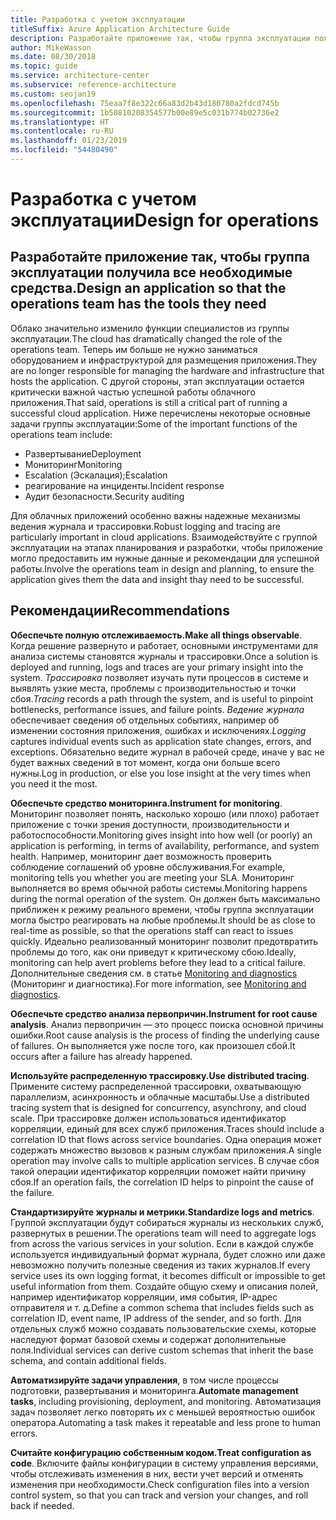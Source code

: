 ```yaml
---
title: Разработка с учетом эксплуатации
titleSuffix: Azure Application Architecture Guide
description: Разработайте приложение так, чтобы группа эксплуатации получила все необходимые средства.
author: MikeWasson
ms.date: 08/30/2018
ms.topic: guide
ms.service: architecture-center
ms.subservice: reference-architecture
ms.custom: seojan19
ms.openlocfilehash: 75eaa7f8e322c66a83d2b43d180780a2fdcd745b
ms.sourcegitcommit: 1b50810208354577b00e89e5c031b774b02736e2
ms.translationtype: HT
ms.contentlocale: ru-RU
ms.lasthandoff: 01/23/2019
ms.locfileid: "54480490"
---
```

# <a name="design-for-operations"></a><span data-ttu-id="d25b4-103">Разработка с учетом эксплуатации</span><span class="sxs-lookup"><span data-stu-id="d25b4-103">Design for operations</span></span>

## <a name="design-an-application-so-that-the-operations-team-has-the-tools-they-need"></a><span data-ttu-id="d25b4-104">Разработайте приложение так, чтобы группа эксплуатации получила все необходимые средства.</span><span class="sxs-lookup"><span data-stu-id="d25b4-104">Design an application so that the operations team has the tools they need</span></span>

<span data-ttu-id="d25b4-105">Облако значительно изменило функции специалистов из группы эксплуатации.</span><span class="sxs-lookup"><span data-stu-id="d25b4-105">The cloud has dramatically changed the role of the operations team.</span></span> <span data-ttu-id="d25b4-106">Теперь им больше не нужно заниматься оборудованием и инфраструктурой для размещения приложения.</span><span class="sxs-lookup"><span data-stu-id="d25b4-106">They are no longer responsible for managing the hardware and infrastructure that hosts the application.</span></span>  <span data-ttu-id="d25b4-107">С другой стороны, этап эксплуатации остается критически важной частью успешной работы облачного приложения.</span><span class="sxs-lookup"><span data-stu-id="d25b4-107">That said, operations is still a critical part of running a successful cloud application.</span></span> <span data-ttu-id="d25b4-108">Ниже перечислены некоторые основные задачи группы эксплуатации:</span><span class="sxs-lookup"><span data-stu-id="d25b4-108">Some of the important functions of the operations team include:</span></span>

- <span data-ttu-id="d25b4-109">Развертывание</span><span class="sxs-lookup"><span data-stu-id="d25b4-109">Deployment</span></span>
- <span data-ttu-id="d25b4-110">Мониторинг</span><span class="sxs-lookup"><span data-stu-id="d25b4-110">Monitoring</span></span>
- <span data-ttu-id="d25b4-111">Escalation (Эскалация);</span><span class="sxs-lookup"><span data-stu-id="d25b4-111">Escalation</span></span>
- <span data-ttu-id="d25b4-112">реагирование на инциденты.</span><span class="sxs-lookup"><span data-stu-id="d25b4-112">Incident response</span></span>
- <span data-ttu-id="d25b4-113">Аудит безопасности.</span><span class="sxs-lookup"><span data-stu-id="d25b4-113">Security auditing</span></span>

<span data-ttu-id="d25b4-114">Для облачных приложений особенно важны надежные механизмы ведения журнала и трассировки.</span><span class="sxs-lookup"><span data-stu-id="d25b4-114">Robust logging and tracing are particularly important in cloud applications.</span></span> <span data-ttu-id="d25b4-115">Взаимодействуйте с группой эксплуатации на этапах планирования и разработки, чтобы приложение могло предоставить им нужные данные и рекомендации для успешной работы.</span><span class="sxs-lookup"><span data-stu-id="d25b4-115">Involve the operations team in design and planning, to ensure the application gives them the data and insight thay need to be successful.</span></span>  <!-- to do: Link to DevOps checklist -->

## <a name="recommendations"></a><span data-ttu-id="d25b4-116">Рекомендации</span><span class="sxs-lookup"><span data-stu-id="d25b4-116">Recommendations</span></span>

<span data-ttu-id="d25b4-117">**Обеспечьте полную отслеживаемость.**</span><span class="sxs-lookup"><span data-stu-id="d25b4-117">**Make all things observable**.</span></span> <span data-ttu-id="d25b4-118">Когда решение развернуто и работает, основными инструментами для анализа системы становятся журналы и трассировки.</span><span class="sxs-lookup"><span data-stu-id="d25b4-118">Once a solution is deployed and running, logs and traces are your primary insight into the system.</span></span> <span data-ttu-id="d25b4-119">*Трассировка* позволяет изучать пути процессов в системе и выявлять узкие места, проблемы с производительностью и точки сбоя.</span><span class="sxs-lookup"><span data-stu-id="d25b4-119">*Tracing* records a path through the system, and is useful to pinpoint bottlenecks, performance issues, and failure points.</span></span> <span data-ttu-id="d25b4-120">*Ведение журнала* обеспечивает сведения об отдельных событиях, например об изменении состояния приложения, ошибках и исключениях.</span><span class="sxs-lookup"><span data-stu-id="d25b4-120">*Logging* captures individual events such as application state changes, errors, and exceptions.</span></span> <span data-ttu-id="d25b4-121">Обязательно ведите журнал в рабочей среде, иначе у вас не будет важных сведений в тот момент, когда они больше всего нужны.</span><span class="sxs-lookup"><span data-stu-id="d25b4-121">Log in production, or else you lose insight at the very times when you need it the most.</span></span>

<span data-ttu-id="d25b4-122">**Обеспечьте средство мониторинга.**</span><span class="sxs-lookup"><span data-stu-id="d25b4-122">**Instrument for monitoring**.</span></span> <span data-ttu-id="d25b4-123">Мониторинг позволяет понять, насколько хорошо (или плохо) работает приложение с точки зрения доступности, производительности и работоспособности.</span><span class="sxs-lookup"><span data-stu-id="d25b4-123">Monitoring gives insight into how well (or poorly) an application is performing, in terms of availability, performance, and system health.</span></span> <span data-ttu-id="d25b4-124">Например, мониторинг дает возможность проверить соблюдение соглашений об уровне обслуживания.</span><span class="sxs-lookup"><span data-stu-id="d25b4-124">For example, monitoring tells you whether you are meeting your SLA.</span></span> <span data-ttu-id="d25b4-125">Мониторинг выполняется во время обычной работы системы.</span><span class="sxs-lookup"><span data-stu-id="d25b4-125">Monitoring happens during the normal operation of the system.</span></span> <span data-ttu-id="d25b4-126">Он должен быть максимально приближен к режиму реального времени, чтобы группа эксплуатации могла быстро реагировать на любые проблемы.</span><span class="sxs-lookup"><span data-stu-id="d25b4-126">It should be as close to real-time as possible, so that the operations staff can react to issues quickly.</span></span> <span data-ttu-id="d25b4-127">Идеально реализованный мониторинг позволит предотвратить проблемы до того, как они приведут к критическому сбою.</span><span class="sxs-lookup"><span data-stu-id="d25b4-127">Ideally, monitoring can help avert problems before they lead to a critical failure.</span></span> <span data-ttu-id="d25b4-128">Дополнительные сведения см. в статье [Monitoring and diagnostics][monitoring] (Мониторинг и диагностика).</span><span class="sxs-lookup"><span data-stu-id="d25b4-128">For more information, see [Monitoring and diagnostics][monitoring].</span></span>

<span data-ttu-id="d25b4-129">**Обеспечьте средство анализа первопричин.**</span><span class="sxs-lookup"><span data-stu-id="d25b4-129">**Instrument for root cause analysis**.</span></span> <span data-ttu-id="d25b4-130">Анализ первопричин — это процесс поиска основной причины ошибки.</span><span class="sxs-lookup"><span data-stu-id="d25b4-130">Root cause analysis is the process of finding the underlying cause of failures.</span></span> <span data-ttu-id="d25b4-131">Он выполняется уже после того, как произошел сбой.</span><span class="sxs-lookup"><span data-stu-id="d25b4-131">It occurs after a failure has already happened.</span></span>

<span data-ttu-id="d25b4-132">**Используйте распределенную трассировку.**</span><span class="sxs-lookup"><span data-stu-id="d25b4-132">**Use distributed tracing**.</span></span> <span data-ttu-id="d25b4-133">Примените систему распределенной трассировки, охватывающую параллелизм, асинхронность и облачные масштабы.</span><span class="sxs-lookup"><span data-stu-id="d25b4-133">Use a distributed tracing system that is designed for concurrency, asynchrony, and cloud scale.</span></span> <span data-ttu-id="d25b4-134">При трассировке должен использоваться идентификатор корреляции, единый для всех служб приложения.</span><span class="sxs-lookup"><span data-stu-id="d25b4-134">Traces should include a correlation ID that flows across service boundaries.</span></span> <span data-ttu-id="d25b4-135">Одна операция может содержать множество вызовов к разным службам приложения.</span><span class="sxs-lookup"><span data-stu-id="d25b4-135">A single operation may involve calls to multiple application services.</span></span> <span data-ttu-id="d25b4-136">В случае сбоя такой операции идентификатор корреляции поможет найти причину сбоя.</span><span class="sxs-lookup"><span data-stu-id="d25b4-136">If an operation fails, the correlation ID helps to pinpoint the cause of the failure.</span></span>

<span data-ttu-id="d25b4-137">**Стандартизируйте журналы и метрики.**</span><span class="sxs-lookup"><span data-stu-id="d25b4-137">**Standardize logs and metrics**.</span></span> <span data-ttu-id="d25b4-138">Группой эксплуатации будут собираться журналы из нескольких служб, развернутых в решении.</span><span class="sxs-lookup"><span data-stu-id="d25b4-138">The operations team will need to aggregate logs from across the various services in your solution.</span></span> <span data-ttu-id="d25b4-139">Если в каждой службе используется индивидуальный формат журнала, будет сложно или даже невозможно получить полезные сведения из таких журналов.</span><span class="sxs-lookup"><span data-stu-id="d25b4-139">If every service uses its own logging format, it becomes difficult or impossible to get useful information from them.</span></span> <span data-ttu-id="d25b4-140">Создайте общую схему и описания полей, например идентификатор корреляции, имя события, IP-адрес отправителя и т. д.</span><span class="sxs-lookup"><span data-stu-id="d25b4-140">Define a common schema that includes fields such as correlation ID, event name, IP address of the sender, and so forth.</span></span> <span data-ttu-id="d25b4-141">Для отдельных служб можно создавать пользовательские схемы, которые наследуют формат базовой схемы и содержат дополнительные поля.</span><span class="sxs-lookup"><span data-stu-id="d25b4-141">Individual services can derive custom schemas that inherit the base schema, and contain additional fields.</span></span>

<span data-ttu-id="d25b4-142">**Автоматизируйте задачи управления**, в том числе процессы подготовки, развертывания и мониторинга.</span><span class="sxs-lookup"><span data-stu-id="d25b4-142">**Automate management tasks**, including provisioning, deployment, and monitoring.</span></span> <span data-ttu-id="d25b4-143">Автоматизация задач позволяет легко повторять их с меньшей вероятностью ошибок оператора.</span><span class="sxs-lookup"><span data-stu-id="d25b4-143">Automating a task makes it repeatable and less prone to human errors.</span></span>

<span data-ttu-id="d25b4-144">**Считайте конфигурацию собственным кодом.**</span><span class="sxs-lookup"><span data-stu-id="d25b4-144">**Treat configuration as code**.</span></span> <span data-ttu-id="d25b4-145">Включите файлы конфигурации в систему управления версиями, чтобы отслеживать изменения в них, вести учет версий и отменять изменения при необходимости.</span><span class="sxs-lookup"><span data-stu-id="d25b4-145">Check configuration files into a version control system, so that you can track and version your changes, and roll back if needed.</span></span>

<!-- links -->

[monitoring]: ../../best-practices/monitoring.md
